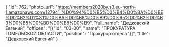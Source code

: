 {
    "id": 762,
    "photo_url": "https://members2020by.s3.eu-north-1.amazonaws.com/127941_%D0%94%D0%B5%D0%B4%D0%BA%D0%BE%D0%B2%D1%81%D0%BA%D0%B8%D0%B9%D0%95%D0%B2%D0%B3%D0%B5%D0%BD%D0%B8%D0%B9",
    "full_name": "Дедковский Евгений",
    "offices": "[{\"id\": \"03-00\", \"name\": \"ПРОКУРАТУРА ГОМЕЛЬСКОЙ ОБЛАСТИ\", \"position\": \"Прокурор отдела\"}]",
    "title": "Дедковский Евгений"
}